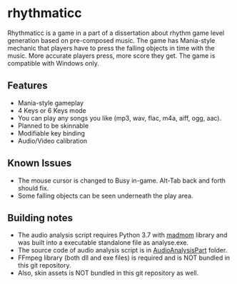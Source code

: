 # rhythmaticc
Rhythmaticc is a game in a part of a dissertation about rhythm game level generation based on pre-composed music. The game has Mania-style mechanic that players have to press the falling objects in time with the music. More accurate players press, more score they get. The game is compatible with Windows only.

## Features
- Mania-style gameplay
- 4 Keys or 6 Keys mode
- You can play any songs you like (mp3, wav, flac, m4a, aiff, ogg, aac).
- Planned to be skinnable
- Modifiable key binding
- Audio/Video calibration

## Known Issues
- The mouse cursor is changed to Busy in-game. Alt-Tab back and forth should fix.
- Some falling objects can be seen underneath the play area.

## Building notes
- The audio analysis script requires Python 3.7 with [madmom](https://github.com/CPJKU/madmom) library and was built into a executable standalone file as analyse.exe.
- The source code of audio analysis script is in [AudioAnalysisPart](/AudioAnalysisPart) folder.
- FFmpeg library (both dll and exe files) is required and is NOT bundled in this git repository.
- Also, skin assets is NOT bundled in this git repository as well.
